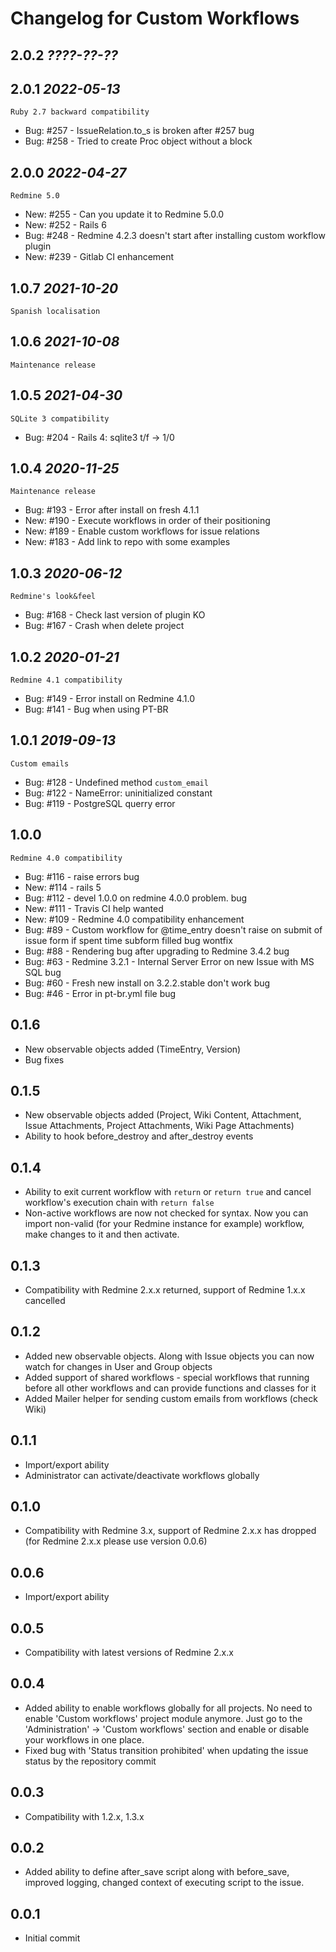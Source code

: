 Changelog for Custom Workflows
==============================

2.0.2 *????-??-??*
------------------

2.0.1 *2022-05-13*
------------------

    Ruby 2.7 backward compatibility

* Bug: #257 - IssueRelation.to_s is broken after #257 bug
* Bug: #258 - Tried to create Proc object without a block 

2.0.0 *2022-04-27*
------------------

    Redmine 5.0

* New: #255 - Can you update it to Redmine 5.0.0
* New: #252 - Rails 6
* Bug: #248 - Redmine 4.2.3 doesn't start after installing custom workflow plugin
* New: #239 - Gitlab CI enhancement


1.0.7 *2021-10-20*
------------------

    Spanish localisation

1.0.6 *2021-10-08*
------------------

    Maintenance release

1.0.5 *2021-04-30*
------------------

    SQLite 3 compatibility

* Bug: #204 - Rails 4: sqlite3 t/f -> 1/0

1.0.4 *2020-11-25*
------------------

    Maintenance release
    
* Bug: #193 - Error after install on fresh 4.1.1
* New: #190 - Execute workflows in order of their positioning
* New: #189 - Enable custom workflows for issue relations
* New: #183 - Add link to repo with some examples    

1.0.3 *2020-06-12*
------------------

    Redmine's look&feel
        
* Bug: #168 - Check last version of plugin KO
* Bug: #167 - Crash when delete project

1.0.2 *2020-01-21*
------------------

    Redmine 4.1 compatibility
        
* Bug: #149 - Error install on Redmine 4.1.0
* Bug: #141 - Bug when using PT-BR

1.0.1 *2019-09-13*
------------------

    Custom emails
        
* Bug: #128 - Undefined method `custom_email`
* Bug: #122 - NameError: uninitialized constant
* Bug: #119 - PostgreSQL querry error

1.0.0
-----

    Redmine 4.0 compatibility
    
* Bug: #116 - raise errors bug
* New: #114 - rails 5
* Bug: #112 - devel 1.0.0 on redmine 4.0.0 problem. bug
* New: #111 - Travis CI help wanted
* New: #109 - Redmine 4.0 compatibility enhancement
* Bug: #89 - Custom workflow for @time_entry doesn't raise on submit of issue form if spent time subform filled bug wontfix
* Bug: #88 - Rendering bug after upgrading to Redmine 3.4.2 bug
* Bug: #63 - Redmine 3.2.1 - Internal Server Error on new Issue with MS SQL bug
* Bug: #60 - Fresh new install on 3.2.2.stable don't work bug
* Bug: #46 - Error in pt-br.yml file bug

0.1.6
-----
 
 * New observable objects added (TimeEntry, Version)
 * Bug fixes
 
0.1.5
-----

* New observable objects added (Project, Wiki Content, Attachment, Issue Attachments, Project Attachments, Wiki Page Attachments)
* Ability to hook before_destroy and after_destroy events

0.1.4
-----

* Ability to exit current workflow with `return` or `return true` and cancel workflow's execution chain with `return false`
* Non-active workflows are now not checked for syntax. Now you can import non-valid (for your Redmine instance for example) workflow, make changes to it and then activate.

0.1.3
-----

* Compatibility with Redmine 2.x.x returned, support of Redmine 1.x.x cancelled

0.1.2
-----
 
 * Added new observable objects. Along with Issue objects you can now watch for changes in User and Group objects
 * Added support of shared workflows - special workflows that running before all other workflows and can provide functions and classes for it
 * Added Mailer helper for sending custom emails from workflows (check Wiki)

0.1.1
-----

* Import/export ability
* Administrator can activate/deactivate workflows globally

0.1.0
-----

* Compatibility with Redmine 3.x, support of Redmine 2.x.x has dropped (for Redmine 2.x.x please use version 0.0.6)

0.0.6
-----

* Import/export ability

0.0.5
-----

* Compatibility with latest versions of Redmine 2.x.x

0.0.4
-----

* Added ability to enable workflows globally for all projects. No need to enable 'Custom workflows' project module anymore. Just go to the 'Administration' -> 'Custom workflows' section and enable or disable your workflows in one place.
* Fixed bug with 'Status transition prohibited' when updating the issue status by the repository commit

0.0.3
-----

* Compatibility with 1.2.x, 1.3.x

0.0.2
-----

* Added ability to define after_save script along with before_save, improved logging, changed context of executing script to the issue.

0.0.1
-----

* Initial commit
